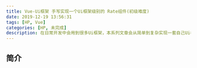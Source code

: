 ```yaml
---
title: Vue-Ui框架 手写实现一个Ui框架级别的 Rate组件(初级难度)
date: 2019-12-19 13:56:31
tags: [HP, Vue]
categories: [HP, 未完成]
description: 在日常开发中会用到很多Ui框架，本系列文章会从简单到复杂实现一套自己Ui框架。本篇文章中从0开始手写一个Ui框架级别的Rate组件。
---
```


## 简介
